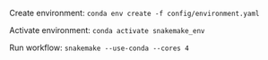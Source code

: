 Create environment: `conda env create -f config/environment.yaml`

Activate environment: `conda activate snakemake_env`

Run workflow: `snakemake --use-conda --cores 4`